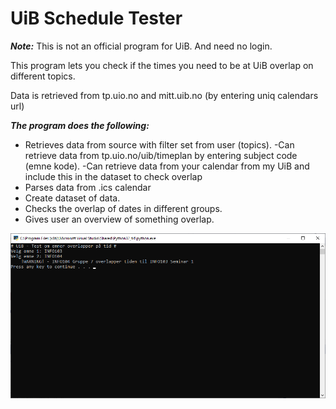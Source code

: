 # UiB Schedule Tester

***Note:*** This is not an official program for UiB. And need no login.

This program lets you check if the times you need to be at UiB overlap on different topics.

Data is retrieved from tp.uio.no and mitt.uib.no (by entering uniq calendars url)

***The program does the following:***
- Retrieves data from source with filter set from user (topics).
	-Can retrieve data from tp.uio.no/uib/timeplan by entering subject code (emne kode).
	-Can retrieve data from your calendar from my UiB and include this in the dataset to check overlap
- Parses data from .ics calendar
- Create dataset of data.
- Checks the overlap of dates in different groups.
- Gives user an overview of something overlap.

![UiBScheduleTester](Screenshots/screen.png)

